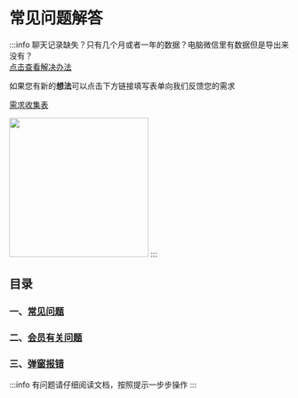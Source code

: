 # 常见问题解答

:::info
聊天记录缺失？只有几个月或者一年的数据？电脑微信里有数据但是导出来没有？<br>
[点击查看解决办法](./faq.md#_3-4-聊天记录缺失)

如果您有新的**想法**可以点击下方链接填写表单向我们反馈您的需求

[需求收集表](https://f.wps.cn/g/jyJNGKVx/)

<img src="https://blog.lc044.love/static/img/0a75a4c9a2a69894fa5d7bc3d7f81e10.éæ±æ¶éè¡¨.webp" height="250px">
:::

## 目录

### 一、[常见问题](./faq.md)

### 二、[会员有关问题](./vip-faq.md)

### 三、[弹窗报错](./unknown.md)


:::info
有问题请仔细阅读文档，按照提示一步步操作
:::